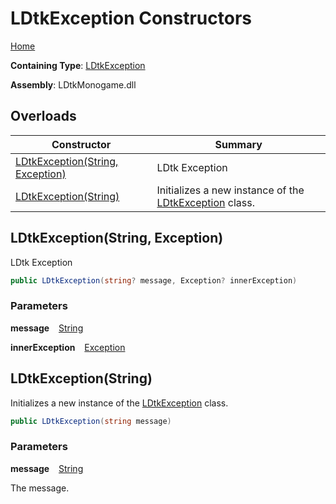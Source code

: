 # LDtkException Constructors

[Home](../../../README.md)

**Containing Type**: [LDtkException](../README.md)

**Assembly**: LDtkMonogame\.dll

## Overloads

| Constructor | Summary |
| ----------- | ------- |
| [LDtkException(String, Exception)](#2768810787) |  LDtk Exception  |
| [LDtkException(String)](#608921180) |  Initializes a new instance of the [LDtkException](../README.md) class\.  |

<a id="2768810787"></a>

## LDtkException\(String, Exception\) 

  
 LDtk Exception 

```csharp
public LDtkException(string? message, Exception? innerException)
```

### Parameters

**message** &ensp; [String](https://docs.microsoft.com/en-us/dotnet/api/system.string)

**innerException** &ensp; [Exception](https://docs.microsoft.com/en-us/dotnet/api/system.exception)<a id="608921180"></a>

## LDtkException\(String\) 

  
 Initializes a new instance of the [LDtkException](../README.md) class\. 

```csharp
public LDtkException(string message)
```

### Parameters

**message** &ensp; [String](https://docs.microsoft.com/en-us/dotnet/api/system.string)

 The message\. 